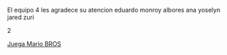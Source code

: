 El equipo 4 les agradece su atencion
eduardo
monroy
albores
ana
yoselyn
jared
zuri





<img src="di caprio.jpeg" alt="">2



<a href= "mario.html">Juega Mario BROS</a>











